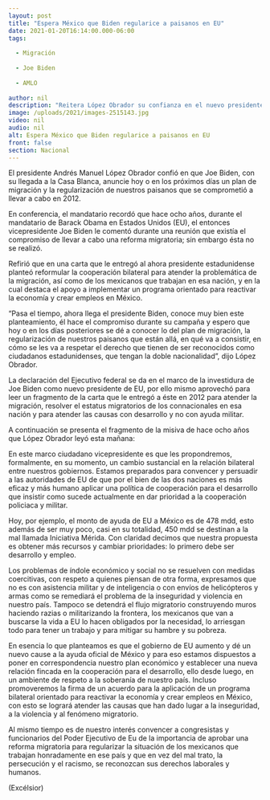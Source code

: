 ```yaml
---
layout: post
title: "Espera México que Biden regularice a paisanos en EU"
date: 2021-01-20T16:14:00.000-06:00
tags:
  
  - Migración
  
  - Joe Biden
  
  - AMLO
  
author: nil
description: "Reitera López Obrador su confianza en el nuevo presidente estadunidense para atender a mexicanos que laboran en esa nación; espera que anuncie plan migratorio"
image: /uploads/2021/images-2515143.jpg
video: nil
audio: nil
alt: Espera México que Biden regularice a paisanos en EU
front: false
section: Nacional
---
```


El presidente Andrés Manuel López Obrador confió en que Joe Biden, con su llegada a la Casa Blanca, anuncie hoy o en los próximos días un plan de migración y la regularización de nuestros paisanos que se comprometió a llevar a cabo en 2012.

En conferencia, el mandatario recordó que hace ocho años, durante el mandatario de Barack Obama en Estados Unidos (EU), el entonces vicepresidente Joe Biden le comentó durante una reunión que existía el compromiso de llevar a cabo una reforma migratoria; sin embargo ésta no se realizó.

Refirió que en una carta que le entregó al ahora presidente estadunidense planteó reformular la cooperación bilateral para atender la problemática de la migración, así como de los mexicanos que trabajan en esa nación, y en la cual destaca el apoyo a implementar un programa orientado para reactivar la economía y crear empleos en México.

“Pasa el tiempo, ahora llega el presidente Biden, conoce muy bien este planteamiento, él hace el compromiso durante su campaña y espero que hoy o en los días posteriores se dé a conocer lo del plan de migración, la regularización de nuestros paisanos que están allá, en qué va a consistir, en cómo se les va a respetar el derecho que tienen de ser reconocidos como ciudadanos estadunidenses, que tengan la doble nacionalidad”, dijo López Obrador.

La declaración del Ejecutivo federal se da en el marco de la investidura de Joe Biden como nuevo presidente de EU, por ello mismo aprovechó para leer un fragmento de la carta que le entregó a éste en 2012 para atender la migración, resolver el estatus migratorios de los connacionales en esa nación y para atender las causas con desarrollo y no con ayuda militar.

A continuación se presenta el fragmento de la misiva de hace ocho años que López Obrador leyó esta mañana:

En este marco ciudadano vicepresidente es que les propondremos, formalmente, en su momento, un cambio sustancial en la relación bilateral entre nuestros gobiernos. Estamos preparados para convencer y persuadir a las autoridades de EU de que por el bien de las dos naciones es más eficaz y más humano aplicar una política de cooperación para el desarrollo que insistir como sucede actualmente en dar prioridad a la cooperación policiaca y militar.

Hoy, por ejemplo, el monto de ayuda de EU a México es de 478 mdd, esto además de ser muy poco, casi en su totalidad, 450 mdd se destinan a la mal llamada Iniciativa Mérida. Con claridad decimos que nuestra propuesta es obtener más recursos y cambiar prioridades: lo primero debe ser desarrollo y empleo.

Los problemas de índole económico y social no se resuelven con medidas coercitivas, con respeto a quienes piensan de otra forma, expresamos que no es con asistencia militar y de inteligencia o con envíos de helicópteros y armas como se remediará el problema de la inseguridad y violencia en nuestro país. Tampoco se detendrá el flujo migratorio construyendo muros haciendo razias o militarizando la frontera, los mexicanos que van a  buscarse la vida a EU lo hacen obligados por la necesidad, lo arriesgan todo para tener un trabajo y para mitigar su hambre y su pobreza.

En esencia lo que planteamos es que el gobierno de EU aumento y dé un nuevo cause a la ayuda oficial de México y para eso estamos dispuestos a poner en correspondencia nuestro plan económico y establecer una nueva relación fincada en la cooperación para el desarrollo, ello desde luego, en un ambiente de respeto a la soberanía de nuestro país. Incluso promoveremos la firma de un acuerdo para la aplicación de un programa bilateral orientado para reactivar la economía y crear empleos en México, con esto se logrará atender las causas que han dado lugar a la inseguridad, a la violencia y al fenómeno migratorio.

Al mismo tiempo es de nuestro interés convencer a congresistas y funcionarios del Poder Ejecutivo de Eu de la importancia de aprobar una reforma migratoria para regularizar la situación de los mexicanos que trabajan honradamente en ese país y que en vez del mal trato, la persecución y el racismo, se reconozcan sus derechos laborales y humanos.

(Excélsior)